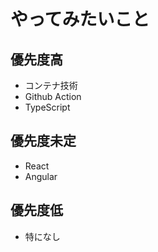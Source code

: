 # やってみたいこと

## 優先度高

- コンテナ技術
- Github Action
- TypeScript

## 優先度未定

- React
- Angular

## 優先度低

- 特になし